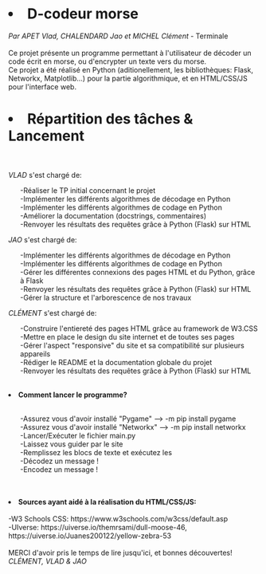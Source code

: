 # <li>D-codeur morse</li>
<i>Par APET Vlad, CHALENDARD Jao et MICHEL Clément</i> - Terminale</br></br>
Ce projet présente un programme permettant à l'utilisateur de décoder un code écrit en morse, 
ou d'encrypter un texte vers du morse.</br>
Ce projet a été réalisé en Python (aditionellement, les bibliothèques: Flask, Networkx, Matplotlib...) pour la partie algorithmique, et en HTML/CSS/JS pour l'interface web.

# <li><b>Répartition des tâches & Lancement</b></li></br>
<i>VLAD</i> s'est chargé de:<br/>
<ol>
  -Réaliser le TP initial concernant le projet<br/>
  -Implémenter les différents algorithmes de décodage en Python<br/>
  -Implémenter les différents algorithmes de codage en Python<br/>
  -Améliorer la documentation (docstrings, commentaires)<br/>
  -Renvoyer les résultats des requêtes grâce à Python (Flask) sur HTML
</ol>
<i>JAO</i> s'est chargé de:<br/>
<ol>
  -Implémenter les différents algorithmes de décodage en Python</br>
  -Implémenter les différents algorithmes de codage en Python</br>
  -Gérer les différentes connexions des pages HTML et du Python, grâce à Flask</br>
  -Renvoyer les résultats des requêtes grâce à Python (Flask) sur HTML</br>
  -Gérer la structure et l'arborescence de nos travaux
</ol>
<i>CLÉMENT</i> s'est chargé de:<br/>
<ol>
  -Construire l'entiereté des pages HTML grâce au framework de W3.CSS</br>
  -Mettre en place le design du site internet et de toutes ses pages</br>
  -Gérer l'aspect "responsive" du site et sa compatibilité sur plusieurs appareils</br>
  -Rédiger le README et la documentation globale du projet</br>
  -Renvoyer les résultats des requêtes grâce à Python (Flask) sur HTML
</ol></br>
<li><b>Comment lancer le programme?</b></li></br>
<ol>
  -Assurez vous d'avoir installé "Pygame" --> -m pip install pygame</br>
  -Assurez vous d'avoir installé "Networkx" --> -m pip install networkx</br>
  -Lancer/Exécuter le fichier main.py</br>
  -Laissez vous guider par le site</br>
  -Remplissez les blocs de texte et exécutez les</br>
  -Décodez un message !</br>
  -Encodez un message !</br></br>
</ol></br>
<li><b>Sources ayant aidé à la réalisation du HTML/CSS/JS:</b></li></br>
-W3 Schools CSS: https://www.w3schools.com/w3css/default.asp</br>
-UIverse: https://uiverse.io/themrsami/dull-moose-46,       https://uiverse.io/Juanes200122/yellow-zebra-53</br></br>
MERCI d'avoir pris le temps de lire jusqu'ici, et bonnes découvertes!</br>
<i>CLÉMENT, VLAD & JAO</i>

